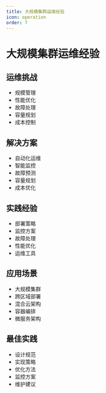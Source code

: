 ```yaml
---
title: 大规模集群运维经验
icon: operation
order: 7
---
```


# 大规模集群运维经验

## 运维挑战
- 规模管理
- 性能优化
- 故障处理
- 容量规划
- 成本控制

## 解决方案
- 自动化运维
- 智能监控
- 故障预测
- 容量规划
- 成本优化

## 实践经验
- 部署策略
- 监控方案
- 故障处理
- 性能优化
- 运维工具

## 应用场景
- 大规模集群
- 跨区域部署
- 混合云架构
- 容器编排
- 微服务架构

## 最佳实践
- 设计规范
- 实现策略
- 优化方法
- 监控方案
- 维护建议
